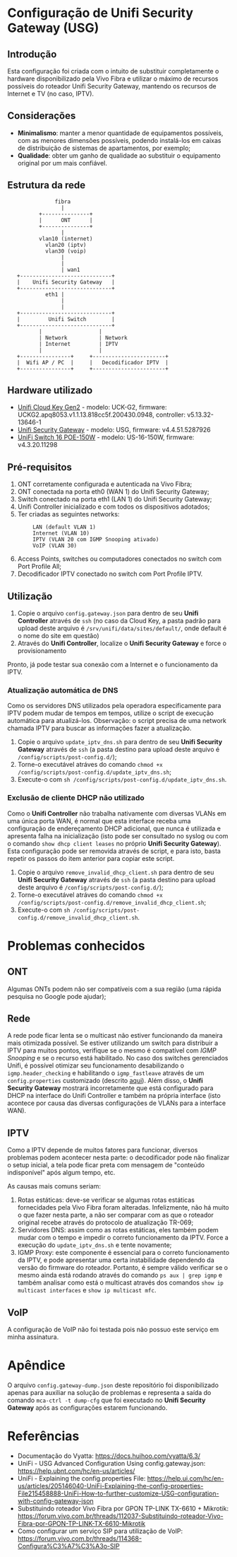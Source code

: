# Configuração de Unifi Security Gateway (USG)

## Introdução
Esta configuração foi criada com o intuito de substituir completamente o hardware disponibilizado pela Vivo Fibra e utilizar o máximo de recursos possíveis do roteador Unifi Security Gateway, mantendo os recursos de Internet e TV (no caso, IPTV).

## Considerações
* **Minimalismo**: manter a menor quantidade de equipamentos possíveis, com as menores dimensões possíveis, podendo instalá-los em caixas de distribuição de sistemas de apartamentos, por exemplo;
* **Qualidade**: obter um ganho de qualidade ao substituir o equipamento original por um mais confiável.

## Estrutura da rede
```
               fibra
                 |
          +---------------+
          |      ONT      |
          +---------------+
                 |
          vlan10 (internet)
            vlan20 (iptv)
            vlan30 (voip)
                 |
                 |
                 | wan1
   +-----------------------------+
   |    Unifi Security Gateway   |
   +-----------------------------+
            eth1 |
                 |
                 |
   +-----------------------------+
   |         Unifi Switch        |
   +-----------------------------+
          |                  |
          | Network          | Network                 
          | Internet         | IPTV
          |                  |
   +----------------+     +-----------------------+
   |  Wifi AP / PC  |     |   Decodificador IPTV  |
   +----------------+     +-----------------------+
```

## Hardware utilizado
* [Unifi Cloud Key Gen2](https://unifi-protect.ui.com/cloud-key-gen2) - modelo: UCK-G2, firmware: UCKG2.apq8053.v1.1.13.818cc5f.200430.0948, controller: v5.13.32-13646-1
* [Unifi Security Gateway](https://www.ui.com/unifi-routing/usg/) - modelo: USG, firmware: v4.4.51.5287926
* [UniFi Switch 16 POE-150W](https://www.ui.com/unifi-switching/unifi-switch-16-150w/) - modelo: US-16-150W, firmware: v4.3.20.11298

## Pré-requisitos
1. ONT corretamente configurada e autenticada na Vivo Fibra;
2. ONT conectada na porta eth0 (WAN 1) do Unifi Security Gateway;
3. Switch conectado na porta eth1 (LAN 1) do Unifi Security Gateway;
4. Unifi Controller inicializado e com todos os dispositivos adotados;
5. Ter criadas as seguintes networks: 
```
        LAN (default VLAN 1)
        Internet (VLAN 10)
        IPTV (VLAN 20 com IGMP Snooping ativado)
        VoIP (VLAN 30)
```
6. Access Points, switches ou computadores conectados no switch com Port Profile All;
7. Decodificador IPTV conectado no switch com Port Profile IPTV.

## Utilização
1. Copie o arquivo `config.gateway.json` para dentro de seu **Unifi Controller** através de `ssh` (no caso da Cloud Key, a pasta padrão para upload deste arquivo é `/srv/unifi/data/sites/default/`, onde default é o nome do site em questão)
2. Através do **Unifi Controller**, localize o  **Unifi Security Gateway** e force o provisionamento

Pronto, já pode testar sua conexão com a Internet e o funcionamento da IPTV.

### Atualização automática de DNS
Como os servidores DNS utilizados pela operadora especificamente para IPTV podem mudar de tempos em tempos, utilize o script de execução automática para atualizá-los. Observação: o script precisa de uma network chamada IPTV para buscar as informações fazer a atualização.
1. Copie o arquivo `update_iptv_dns.sh` para dentro de seu **Unifi Security Gateway** através de `ssh` (a pasta destino para upload deste arquivo é `/config/scripts/post-config.d/`);
2. Torne-o executável atráves do comando `chmod +x /config/scripts/post-config.d/update_iptv_dns.sh`;
3. Execute-o com `sh /config/scripts/post-config.d/update_iptv_dns.sh`.

### Exclusão de cliente DHCP não utilizado
Como o **Unifi Controller** não trabalha nativamente com diversas VLANs em uma única porta WAN, é normal que esta interface receba uma configuração de endereçamento DHCP adicional, que nunca é utilizada e apresenta falha na inicialização (isto pode ser consultado no syslog ou com o comando `show dhcp client leases` no próprio **Unifi Security Gateway**). Esta configuração pode ser removida através de script, e para isto, basta repetir os passos do item anterior para copiar este script.
1. Copie o arquivo `remove_invalid_dhcp_client.sh` para dentro de seu **Unifi Security Gateway** através de `ssh` (a pasta destino para upload deste arquivo é `/config/scripts/post-config.d/`);
2. Torne-o executável atráves do comando `chmod +x /config/scripts/post-config.d/remove_invalid_dhcp_client.sh`;
3. Execute-o com `sh /config/scripts/post-config.d/remove_invalid_dhcp_client.sh`.

# Problemas conhecidos
## ONT
Algumas ONTs podem não ser compatíveis com a sua região (uma rápida pesquisa no Google pode ajudar);

## Rede
A rede pode ficar lenta se o multicast não estiver funcionando da maneira mais otimizada possível. Se estiver utilizando um switch para distribuir a IPTV para muitos pontos, verifique se o mesmo é compatível com *IGMP Snooping* e se o recurso está habilitado. No caso dos switches gerenciados Unifi, é possível otimizar seu funcionamento desabilizando o `igmp.header_checking` e habilitando o `igmp_fastleave` através de um `config.properties` customizado (descrito [aqui](usw.md)). Além disso, o **Unifi Security Gateway** mostrará incorretamente que está configurado para DHCP na interface do Unifi Controller e também na própria interface (isto acontece por causa das diversas configurações de VLANs para a interface WAN).

## IPTV
Como a IPTV depende de muitos fatores para funcionar, diversos problemas podem acontecer nesta parte: o decodificador pode não finalizar o setup inicial, a tela pode ficar preta com mensagem de "conteúdo indisponível" após algum tempo, etc.

As causas mais comuns seriam:
1. Rotas estáticas: deve-se verificar se algumas rotas estáticas fornecidades pela Vivo Fibra foram alteradas. Infelizmente, não há muito o que fazer nesta parte, a não ser comparar com as que o roteador original recebe através do protocolo de atualização TR-069;
2. Servidores DNS: assim como as rotas estáticas, eles também podem mudar com o tempo e impedir o correto funcionamento da IPTV. Force a execução do `update_iptv_dns.sh` e tente novamente;
3. IGMP Proxy: este componente é essencial para o correto funcionamento da IPTV, e pode apresentar uma certa instabilidade dependendo da versão do firmware do roteador. Portanto, é sempre válido verificar se o mesmo ainda está rodando através do comando `ps aux | grep igmp` e também analisar como está o multicast através dos comandos `show ip multicast interfaces` e `show ip multicast mfc`.

## VoIP
A configuração de VoIP não foi testada pois não possuo este serviço em minha assinatura.

# Apêndice
O arquivo `config.gateway-dump.json` deste repositório foi disponibilizado apenas para auxiliar na solução de problemas e representa a saída do comando `mca-ctrl -t dump-cfg` que foi executado no **Unifi Security Gateway** após as configurações estarem funcionando.

# Referências
* Documentação do Vyatta: https://docs.huihoo.com/vyatta/6.3/
* UniFi - USG Advanced Configuration Using config.gateway.json: https://help.ubnt.com/hc/en-us/articles/
* UniFi - Explaining the config.properties File: https://help.ui.com/hc/en-us/articles/205146040-UniFi-Explaining-the-config-properties-File215458888-UniFi-How-to-further-customize-USG-configuration-with-config-gateway-json
* Substituindo roteador Vivo Fibra por GPON TP-LINK TX-6610 + Mikrotik: https://forum.vivo.com.br/threads/112037-Substituindo-roteador-Vivo-Fibra-por-GPON-TP-LINK-TX-6610-Mikrotik
* Como configurar um serviço SIP para utilização de VoIP: https://forum.vivo.com.br/threads/114368-Configura%C3%A7%C3%A3o-SIP
